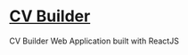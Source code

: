 # [CV Builder](https://truepadawan.github.io/CV-Builder/)
CV Builder Web Application built with ReactJS